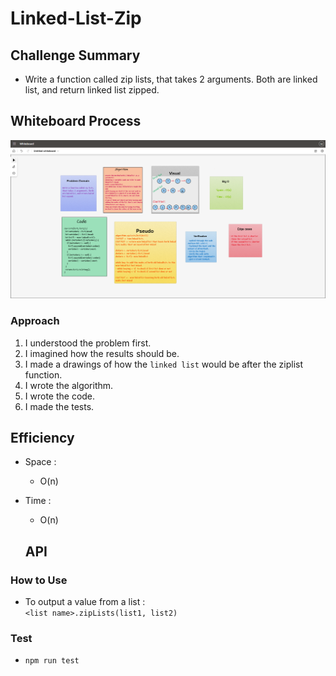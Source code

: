 # Linked-List-Zip

## Challenge Summary  
- Write a function called zip lists, that takes 2 arguments. Both are linked list, and return linked list zipped.


## Whiteboard Process    
![](./Linked-List-Zip.png)


### Approach   
1. I understood the problem first.
1. I imagined how the results should be.
1. I made a drawings of how the `linked list` would be after the ziplist function. 
1. I wrote the algorithm.
1. I wrote the code.
1. I made the tests.

## Efficiency
- Space :  
  - O(n)
- Time :  
  - O(n)


  ## API  

### How to Use
- To output a value from a list :  
  `<list name>.zipLists(list1, list2)`

### Test

- `npm run test` 